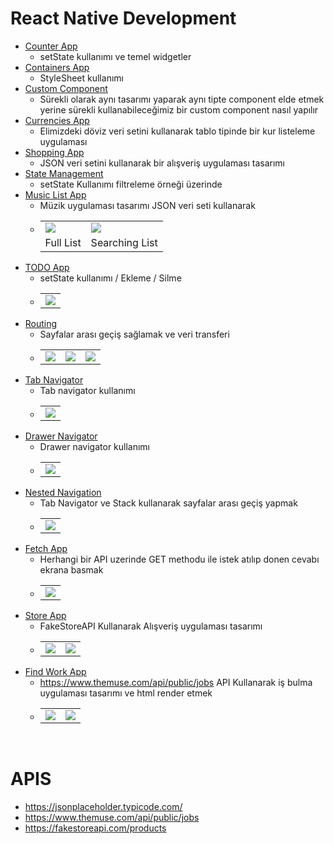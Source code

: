 # React Native Development 

 - [Counter App](https://github.com/furkancosgun/React-Native-Development/tree/main/1-Counter)
	 - setState kullanımı ve temel widgetler
- [Containers App](https://github.com/furkancosgun/React-Native-Development/tree/main/2-containersApp)
	- StyleSheet kullanımı 
- [Custom Component](https://github.com/furkancosgun/React-Native-Development/tree/main/3-customComponent)
	- Sürekli olarak aynı tasarımı yaparak aynı tipte component elde etmek yerine sürekli kullanabileceğimiz bir custom component nasıl yapılır
- [Currencies App](https://github.com/furkancosgun/React-Native-Development/tree/main/4-currenciesApp)
	- Elimizdeki döviz veri setini kullanarak tablo tipinde bir kur listeleme uygulaması 
- [Shopping App](https://github.com/furkancosgun/React-Native-Development/tree/main/5-shoopingApp)
	- JSON veri setini kullanarak bir alışveriş uygulaması tasarımı
- [State Management](https://github.com/furkancosgun/React-Native-Development/tree/main/6-stateManagment) 
	-  setState Kullanımı filtreleme örneği üzerinde
- [Music List App](https://github.com/furkancosgun/React-Native-Development/tree/main/7-musicListApp)
	- Müzik uygulaması tasarımı JSON veri seti kullanarak
	- <table><tr><td><img src="https://github.com/furkancosgun/React-Native-Development/blob/main/7-musicListApp/ss/Simulator%20Screen%20Shot%20-%20iPhone%2014%20-%202022-11-22%20at%2022.39.41.png?raw=true" /></td><td><img src="https://github.com/furkancosgun/React-Native-Development/blob/main/7-musicListApp/ss/Simulator%20Screen%20Shot%20-%20iPhone%2014%20-%202022-11-22%20at%2022.30.10.png?raw=true" /></td></tr><tr><td>Full List</td><td>Searching List</td></tr></table>
- [TODO App](https://github.com/furkancosgun/React-Native-Development/tree/main/8-todoApp)
	- setState kullanımı / Ekleme / Silme
	- <table><tr><td><img src="https://github.com/furkancosgun/React-Native-Development/blob/main/8-todoApp/ss/Simulator%20Screen%20Shot%20-%20iPhone%2014%20-%202022-11-23%20at%2000.19.05.png?raw=true" /></td></tr></table>
- [Routing](https://github.com/furkancosgun/React-Native-Development/tree/main/10-routingExampleApp)
	- Sayfalar arası geçiş sağlamak ve veri transferi
	- <table><tr><td><img src="https://github.com/furkancosgun/React-Native-Development/blob/main/10-routingExampleApp/ss/Simulator%20Screen%20Shot%20-%20iPhone%2014%20-%202022-11-24%20at%2019.36.07.png?raw=true" /> </td><td><img src="https://github.com/furkancosgun/React-Native-Development/blob/main/10-routingExampleApp/ss/Simulator%20Screen%20Shot%20-%20iPhone%2014%20-%202022-11-24%20at%2019.36.09.png?raw=true" /> </td><td><img src="https://github.com/furkancosgun/React-Native-Development/blob/main/10-routingExampleApp/ss/Simulator%20Screen%20Shot%20-%20iPhone%2014%20-%202022-11-24%20at%2019.36.26.png?raw=true" /> </td></tr></table>
- [Tab Navigator](https://github.com/furkancosgun/React-Native-Development/tree/main/11-tabNavigatior) 
	- Tab navigator kullanımı
	- <table><tr><td><img src="https://github.com/furkancosgun/React-Native-Development/blob/main/11-tabNavigatior/ss/Simulator%20Screen%20Shot%20-%20iPhone%2014%20-%202022-11-24%20at%2020.07.21.png?raw=true" /> </td></tr></table>
- [Drawer Navigator](https://github.com/furkancosgun/React-Native-Development/tree/main/12-drawerNavigator) 
	- Drawer navigator kullanımı
	- <table><tr><td><img src="https://github.com/furkancosgun/React-Native-Development/blob/main/12-drawerNavigator/ss/Simulator%20Screen%20Shot%20-%20iPhone%2014%20-%202022-11-24%20at%2021.07.35.png?raw=true" /> </td></tr></table>
- [Nested Navigation](https://github.com/furkancosgun/React-Native-Development/tree/main/13-nestedNavigation) 
	- Tab Navigator ve Stack kullanarak sayfalar arası geçiş yapmak
	- <table><tr><td><img src="https://github.com/furkancosgun/React-Native-Development/blob/main/13-nestedNavigation/ss/Simulator%20Screen%20Shot%20-%20iPhone%2014%20-%202022-11-24%20at%2021.36.35.png?raw=true" /></td></tr></table>
- [Fetch App](https://github.com/furkancosgun/React-Native-Development/tree/main/14-fetchApp)
	- Herhangi bir API uzerinde GET methodu ile istek atılıp donen cevabı ekrana basmak
	- <table><tr><td><img src="https://github.com/furkancosgun/React-Native-Development/blob/main/14-fetchApp/ss/Simulator%20Screen%20Shot%20-%20iPhone%2014%20-%202022-11-24%20at%2022.14.32.png?raw=true" /></td></tr></table>
- [Store App](https://github.com/furkancosgun/React-Native-Development/tree/main/15-storeApp)
	- FakeStoreAPI Kullanarak Alışveriş uygulaması tasarımı 
	- <table><tr><td><img src="https://github.com/furkancosgun/React-Native-Development/blob/main/15-storeApp/ss/Simulator%20Screen%20Shot%20-%20iPhone%2014%20-%202022-11-25%20at%2011.35.34.png?raw=true" /></td><td><img src="https://github.com/furkancosgun/React-Native-Development/blob/main/15-storeApp/ss/Simulator%20Screen%20Shot%20-%20iPhone%2014%20-%202022-11-25%20at%2011.35.49.png?raw=true" /></td></tr></table>
- [Find Work App](https://github.com/furkancosgun/React-Native-Development/tree/main/16-findWorkApp) 
	- https://www.themuse.com/api/public/jobs API Kullanarak iş bulma uygulaması tasarımı ve html render etmek
	- <table><tr><td><img src="https://github.com/furkancosgun/React-Native-Development/blob/main/16-findWorkApp/ss/Simulator%20Screen%20Shot%20-%20iPhone%2014%20-%202022-11-25%20at%2014.37.50.png?raw=true" /></td><td><img src="https://github.com/furkancosgun/React-Native-Development/blob/main/16-findWorkApp/ss/Simulator%20Screen%20Shot%20-%20iPhone%2014%20-%202022-11-25%20at%2014.37.54.png?raw=true" /></td></tr></table>

<br>

# APIS
	
- https://jsonplaceholder.typicode.com/ 
- https://www.themuse.com/api/public/jobs
- https://fakestoreapi.com/products

